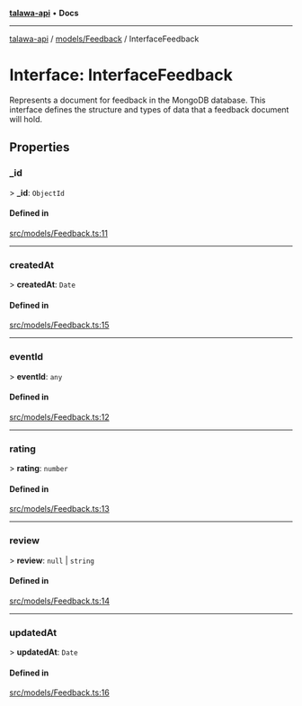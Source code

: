 [**talawa-api**](../../../README.md) • **Docs**

***

[talawa-api](../../../modules.md) / [models/Feedback](../README.md) / InterfaceFeedback

# Interface: InterfaceFeedback

Represents a document for feedback in the MongoDB database.
This interface defines the structure and types of data that a feedback document will hold.

## Properties

### \_id

\> **\_id**: `ObjectId`

#### Defined in

[src/models/Feedback.ts:11](https://github.com/PalisadoesFoundation/talawa-api/blob/f9e8275b1ddff2d3edcec79ee3b37c07998f6cc3/src/models/Feedback.ts#L11)

***

### createdAt

\> **createdAt**: `Date`

#### Defined in

[src/models/Feedback.ts:15](https://github.com/PalisadoesFoundation/talawa-api/blob/f9e8275b1ddff2d3edcec79ee3b37c07998f6cc3/src/models/Feedback.ts#L15)

***

### eventId

\> **eventId**: `any`

#### Defined in

[src/models/Feedback.ts:12](https://github.com/PalisadoesFoundation/talawa-api/blob/f9e8275b1ddff2d3edcec79ee3b37c07998f6cc3/src/models/Feedback.ts#L12)

***

### rating

\> **rating**: `number`

#### Defined in

[src/models/Feedback.ts:13](https://github.com/PalisadoesFoundation/talawa-api/blob/f9e8275b1ddff2d3edcec79ee3b37c07998f6cc3/src/models/Feedback.ts#L13)

***

### review

\> **review**: `null` \| `string`

#### Defined in

[src/models/Feedback.ts:14](https://github.com/PalisadoesFoundation/talawa-api/blob/f9e8275b1ddff2d3edcec79ee3b37c07998f6cc3/src/models/Feedback.ts#L14)

***

### updatedAt

\> **updatedAt**: `Date`

#### Defined in

[src/models/Feedback.ts:16](https://github.com/PalisadoesFoundation/talawa-api/blob/f9e8275b1ddff2d3edcec79ee3b37c07998f6cc3/src/models/Feedback.ts#L16)

